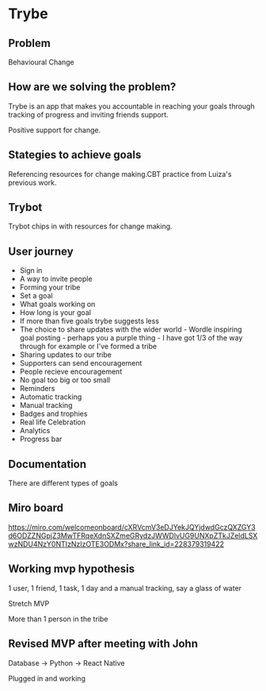 # Trybe

## Problem

Behavioural Change

## How are we solving the problem?

Trybe is an app that makes you accountable in reaching your goals through tracking of progress and inviting friends support.

Positive support for change.

## Stategies to achieve goals

Referencing resources for change making.CBT practice from Luiza's previous work. 

## Trybot

Trybot chips in with resources for change making.

## User journey

* Sign in 
* A way to invite people
* Forming your tribe
* Set a goal
* What goals working on
* How long is your goal
* If more than five goals trybe suggests less
* The choice to share updates with the wider world - Wordle inspiring goal posting - perhaps you a purple thing - I have got 1/3 of the way through for example or I've formed a tribe
* Sharing updates to our tribe
* Supporters can send encouragement
* People recieve encouragement
* No goal too big or too small
* Reminders
* Automatic tracking
* Manual tracking
* Badges and trophies
* Real life Celebration 
* Analytics 
* Progress bar


## Documentation

There are different types of goals


## Miro board

https://miro.com/welcomeonboard/cXRVcmV3eDJYekJQYjdwdGczQXZGY3d6ODZZNGpjZ3MwTFRqeXdnSXZmeGRydzJWWDlvUG9UNXpZTkJZeldLSXwzNDU4NzY0NTIzNzIzOTE3ODMx?share_link_id=228379319422

## Working mvp hypothesis

1 user, 1 friend, 1 task, 1 day and a manual tracking, say a glass of water

Stretch MVP

More than 1 person in the tribe

## Revised MVP after meeting with John

Database -> Python -> React Native 

Plugged in and working
